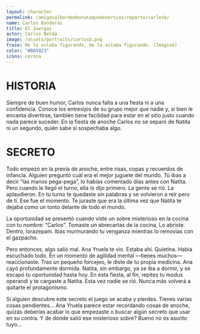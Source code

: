 ```yaml
---
layout: character
permalink: /amigasalbordedeunataquedenervios/reparto/carlosb/
name: Carlos Banderas
title: El Juergas
actor: Carlos Belda
image: /assets/portraits/carlosb.png
frase: Me lo estaba figurando, me lo estaba figurando. (Imaginé)
color: "#BA5923"
icons: corona
---
```


# HISTORIA

Siempre de buen humor, Carlos nunca falta a una fiesta ni a una confidencia. Conoce los entresijos de su grupo mejor que nadie y, si bien le encanta divertirse, también tiene facilidad para estar en el sitio justo cuando nada parece suceder. En la fiesta de anoche Carlos no se separó de Natita ni un segundo, quién sabe si sospechaba algo.

# SECRETO

Todo empezó en la previa de anoche, entre risas, copas y recuerdos de infancia.
Alguien preguntó cuál era el mejor juguete del mundo.
Tú ibas a decir “las manos pega-pega”, lo habías comentado días antes con Natita. Pero cuando le llegó el turno, ella lo dijo primero.
La gente se rió. La aplaudieron.
En tu turno te quedaste sin palabras y se volvieron a reír pero de ti.
Ese fue el momento. Te juraste que era la última vez que Natita te dejaba como un tonto delante de todo el mundo.

La oportunidad se presentó cuando viste un sobre misterioso en la cocina con tu nombre: “Carlos”.
Tomaste un abrecartas de la cocina, Lo abriste. Dentro, lorazepam. Ibas murmurando tu venganza mientras lo removías con el gazpacho.

Pero entonces, algo salió mal.
Ana Yruela te vio.
Estaba ahí. Quietina. Había escuchado todo.
En un momento de agilidad mental —tienes muchos— reaccionaste. Tras un pequeño forcejeo, le diste de tu propia medicina.
Ana cayó profundamente dormida.
Natita, sin embargo, ya se iba a dormir, y se escapó tu oportunidad hasta hoy.
En esta fiesta, al fin, repites tu modus operandi y te cargaste a Natita. Esta vez nadie se rió.
Nunca más volverá a quitarte el protagonismo.

Si alguien descubre este secreto el juego se acaba y pierdes.
Tienes varias cosas pendientes... Ana Yruela parece estar recordando cosas de anoche, quizás deberías acabar lo que empezaste o buscar algún secreto que usar en su contra.
Y de dónde salió ese misterioso sobre? Bueno no es asunto tuyo...

